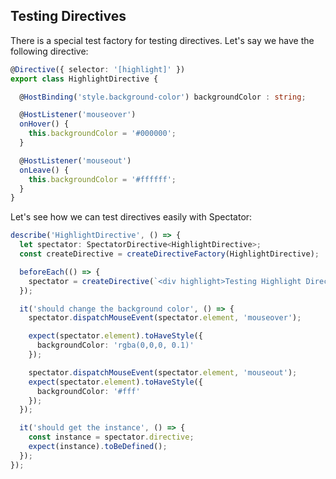 ## Testing Directives

There is a special test factory for testing directives. Let's say we have the following directive:

```ts
@Directive({ selector: '[highlight]' })
export class HighlightDirective {

  @HostBinding('style.background-color') backgroundColor : string;

  @HostListener('mouseover')
  onHover() {
    this.backgroundColor = '#000000';
  }

  @HostListener('mouseout')
  onLeave() {
    this.backgroundColor = '#ffffff';
  }
}
```
Let's see how we can test directives easily with Spectator:
```ts
describe('HighlightDirective', () => {
  let spectator: SpectatorDirective<HighlightDirective>;
  const createDirective = createDirectiveFactory(HighlightDirective);

  beforeEach(() => {
    spectator = createDirective(`<div highlight>Testing Highlight Directive</div>`);
  });

  it('should change the background color', () => {
    spectator.dispatchMouseEvent(spectator.element, 'mouseover');

    expect(spectator.element).toHaveStyle({
      backgroundColor: 'rgba(0,0,0, 0.1)'
    });

    spectator.dispatchMouseEvent(spectator.element, 'mouseout');
    expect(spectator.element).toHaveStyle({
      backgroundColor: '#fff'
    });
  });

  it('should get the instance', () => {
    const instance = spectator.directive;
    expect(instance).toBeDefined();
  });
});
```
